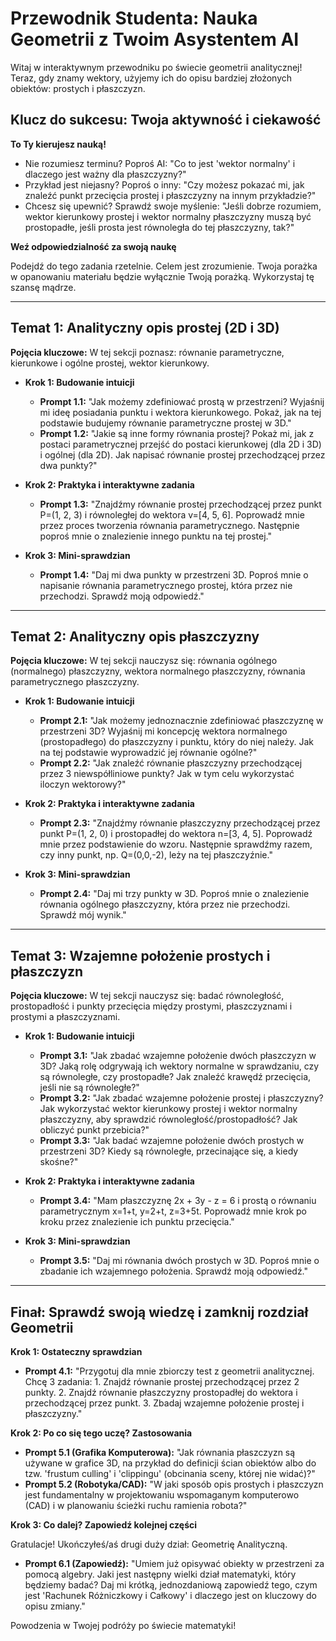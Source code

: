 # Przewodnik Studenta: Nauka Geometrii z Twoim Asystentem AI

Witaj w interaktywnym przewodniku po świecie geometrii analitycznej! Teraz, gdy znamy wektory, użyjemy ich do opisu bardziej złożonych obiektów: prostych i płaszczyzn.

## Klucz do sukcesu: Twoja aktywność i ciekawość

**To Ty kierujesz nauką!**

* Nie rozumiesz terminu? Poproś AI: "Co to jest 'wektor normalny' i dlaczego jest ważny dla płaszczyzny?"
* Przykład jest niejasny? Poproś o inny: "Czy możesz pokazać mi, jak znaleźć punkt przecięcia prostej i płaszczyzny na innym przykładzie?"
* Chcesz się upewnić? Sprawdź swoje myślenie: "Jeśli dobrze rozumiem, wektor kierunkowy prostej i wektor normalny płaszczyzny muszą być prostopadłe, jeśli prosta jest równoległa do tej płaszczyzny, tak?"

**Weź odpowiedzialność za swoją naukę**

Podejdź do tego zadania rzetelnie. Celem jest zrozumienie. Twoja porażka w opanowaniu materiału będzie wyłącznie Twoją porażką. Wykorzystaj tę szansę mądrze.

---

## Temat 1: Analityczny opis prostej (2D i 3D)

**Pojęcia kluczowe:** W tej sekcji poznasz: równanie parametryczne, kierunkowe i ogólne prostej, wektor kierunkowy.

* **Krok 1: Budowanie intuicji**
    * **Prompt 1.1:** "Jak możemy zdefiniować prostą w przestrzeni? Wyjaśnij mi ideę posiadania punktu i wektora kierunkowego. Pokaż, jak na tej podstawie budujemy równanie parametryczne prostej w 3D."
    * **Prompt 1.2:** "Jakie są inne formy równania prostej? Pokaż mi, jak z postaci parametrycznej przejść do postaci kierunkowej (dla 2D i 3D) i ogólnej (dla 2D). Jak napisać równanie prostej przechodzącej przez dwa punkty?"

* **Krok 2: Praktyka i interaktywne zadania**
    * **Prompt 1.3:** "Znajdźmy równanie prostej przechodzącej przez punkt P=(1, 2, 3) i równoległej do wektora v=[4, 5, 6]. Poprowadź mnie przez proces tworzenia równania parametrycznego. Następnie poproś mnie o znalezienie innego punktu na tej prostej."

* **Krok 3: Mini-sprawdzian**
    * **Prompt 1.4:** "Daj mi dwa punkty w przestrzeni 3D. Poproś mnie o napisanie równania parametrycznego prostej, która przez nie przechodzi. Sprawdź moją odpowiedź."

---

## Temat 2: Analityczny opis płaszczyzny

**Pojęcia kluczowe:** W tej sekcji nauczysz się: równania ogólnego (normalnego) płaszczyzny, wektora normalnego płaszczyzny, równania parametrycznego płaszczyzny.

* **Krok 1: Budowanie intuicji**
    * **Prompt 2.1:** "Jak możemy jednoznacznie zdefiniować płaszczyznę w przestrzeni 3D? Wyjaśnij mi koncepcję wektora normalnego (prostopadłego) do płaszczyzny i punktu, który do niej należy. Jak na tej podstawie wyprowadzić jej równanie ogólne?"
    * **Prompt 2.2:** "Jak znaleźć równanie płaszczyzny przechodzącej przez 3 niewspółliniowe punkty? Jak w tym celu wykorzystać iloczyn wektorowy?"

* **Krok 2: Praktyka i interaktywne zadania**
    * **Prompt 2.3:** "Znajdźmy równanie płaszczyzny przechodzącej przez punkt P=(1, 2, 0) i prostopadłej do wektora n=[3, 4, 5]. Poprowadź mnie przez podstawienie do wzoru. Następnie sprawdźmy razem, czy inny punkt, np. Q=(0,0,-2), leży na tej płaszczyźnie."

* **Krok 3: Mini-sprawdzian**
    * **Prompt 2.4:** "Daj mi trzy punkty w 3D. Poproś mnie o znalezienie równania ogólnego płaszczyzny, która przez nie przechodzi. Sprawdź mój wynik."

---

## Temat 3: Wzajemne położenie prostych i płaszczyzn

**Pojęcia kluczowe:** W tej sekcji nauczysz się: badać równoległość, prostopadłość i punkty przecięcia między prostymi, płaszczyznami i prostymi a płaszczyznami.

* **Krok 1: Budowanie intuicji**
    * **Prompt 3.1:** "Jak zbadać wzajemne położenie dwóch płaszczyzn w 3D? Jaką rolę odgrywają ich wektory normalne w sprawdzaniu, czy są równoległe, czy prostopadłe? Jak znaleźć krawędź przecięcia, jeśli nie są równoległe?"
    * **Prompt 3.2:** "Jak zbadać wzajemne położenie prostej i płaszczyzny? Jak wykorzystać wektor kierunkowy prostej i wektor normalny płaszczyzny, aby sprawdzić równoległość/prostopadłość? Jak obliczyć punkt przebicia?"
    * **Prompt 3.3:** "Jak badać wzajemne położenie dwóch prostych w przestrzeni 3D? Kiedy są równoległe, przecinające się, a kiedy skośne?"

* **Krok 2: Praktyka i interaktywne zadania**
    * **Prompt 3.4:** "Mam płaszczyznę 2x + 3y - z = 6 i prostą o równaniu parametrycznym x=1+t, y=2+t, z=3+5t. Poprowadź mnie krok po kroku przez znalezienie ich punktu przecięcia."

* **Krok 3: Mini-sprawdzian**
    * **Prompt 3.5:** "Daj mi równania dwóch prostych w 3D. Poproś mnie o zbadanie ich wzajemnego położenia. Sprawdź moją odpowiedź."

---

## Finał: Sprawdź swoją wiedzę i zamknij rozdział Geometrii

**Krok 1: Ostateczny sprawdzian**

* **Prompt 4.1:** "Przygotuj dla mnie zbiorczy test z geometrii analitycznej. Chcę 3 zadania: 1. Znajdź równanie prostej przechodzącej przez 2 punkty. 2. Znajdź równanie płaszczyzny prostopadłej do wektora i przechodzącej przez punkt. 3. Zbadaj wzajemne położenie prostej i płaszczyzny."

**Krok 2: Po co się tego uczę? Zastosowania**

* **Prompt 5.1 (Grafika Komputerowa):** "Jak równania płaszczyzn są używane w grafice 3D, na przykład do definicji ścian obiektów albo do tzw. 'frustum culling' i 'clippingu' (obcinania sceny, której nie widać)?"
* **Prompt 5.2 (Robotyka/CAD):** "W jaki sposób opis prostych i płaszczyzn jest fundamentalny w projektowaniu wspomaganym komputerowo (CAD) i w planowaniu ścieżki ruchu ramienia robota?"

**Krok 3: Co dalej? Zapowiedź kolejnej części**

Gratulacje! Ukończyłeś/aś drugi duży dział: Geometrię Analityczną.

* **Prompt 6.1 (Zapowiedź):** "Umiem już opisywać obiekty w przestrzeni za pomocą algebry. Jaki jest następny wielki dział matematyki, który będziemy badać? Daj mi krótką, jednozdaniową zapowiedź tego, czym jest 'Rachunek Różniczkowy i Całkowy' i dlaczego jest on kluczowy do opisu zmiany."

Powodzenia w Twojej podróży po świecie matematyki!